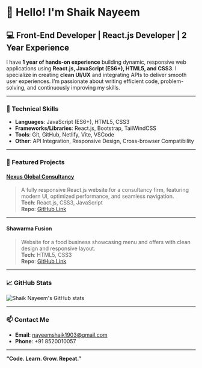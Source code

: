 # 👋 Hello! I'm Shaik Nayeem

## 💻 Front-End Developer | React.js Developer | 2 Year Experience

I have **1 year of hands-on experience** building dynamic, responsive web applications using **React.js, JavaScript (ES6+), HTML5, and CSS3**. I specialize in creating **clean UI/UX** and integrating APIs to deliver smooth user experiences. I’m passionate about writing efficient code, problem-solving, and continuously improving my skills.

---

### 🔨 Technical Skills

- **Languages**: JavaScript (ES6+), HTML5, CSS3
- **Frameworks/Libraries**: React.js, Bootstrap, TailWindCSS
- **Tools**: Git, GitHub, Netlify, Vite, VSCode
- **Other**: API Integration, Responsive Design, Cross-browser Compatibility

---

### 🚀 Featured Projects

#### **[Nexus Global Consultancy](https://nexus-global-consultency.netlify.app/)**
> A fully responsive React.js website for a consultancy firm, featuring modern UI, optimized performance, and seamless navigation.  
**Tech**: React.js, CSS3, JavaScript  
**Repo**: [GitHub Link](https://github.com/ShaikNayeem1903/Nexus-Global-Consultancy)

---

#### **Shawarma Fusion**
> Website for a food business showcasing menu and offers with clean design and responsive layout.  
**Tech**: HTML5, CSS3  
**Repo**: [GitHub Link](https://github.com/ShaikNayeem1903/Shawarma-Fusion)


---

### 📈 GitHub Stats

![Shaik Nayeem's GitHub stats](https://github-readme-stats.vercel.app/api?username=ShaikNayeem1903&show_icons=true&theme=tokyonight)

---

### 📫 Contact Me

- **Email**: nayeemshaik1903@gmail.com  
- **Phone**: +91 8520010057   

---

**“Code. Learn. Grow. Repeat.”**
